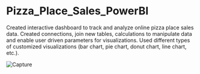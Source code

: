 # Pizza_Place_Sales_PowerBI
Created interactive dashboard to track and analyze online pizza place sales data. Created connections, join new tables, calculations to manipulate data and enable user driven  parameters for visualizations.  Used different types of customized visualizations (bar chart, pie chart, donut chart, line chart, etc.).

![Capture](https://github.com/MuhammadYasirSiraj/Pizza_Place_Sales_PowerBI/assets/79154960/008bd64a-cc11-494f-8a7a-c981f77eff2b)
